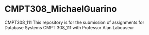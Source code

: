 # CMPT308_MichaelGuarino
CMPT308_111
This repository is for the submission of assignments for Database Systems CMPT 308_111 with Professor Alan Labouseur
